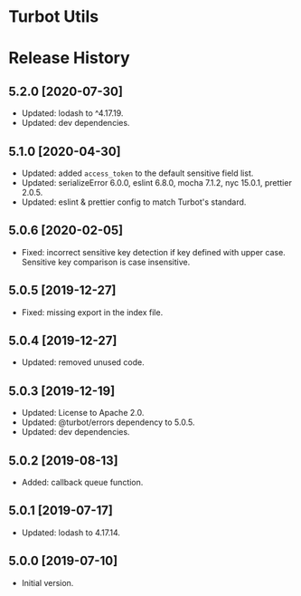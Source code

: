 # Turbot Utils

# Release History

## 5.2.0 [2020-07-30]

- Updated: lodash to ^4.17.19.
- Updated: dev dependencies.

## 5.1.0 [2020-04-30]

- Updated: added `access_token` to the default sensitive field list.
- Updated: serializeError 6.0.0, eslint 6.8.0, mocha 7.1.2, nyc 15.0.1, prettier 2.0.5.
- Updated: eslint & prettier config to match Turbot's standard.

## 5.0.6 [2020-02-05]

- Fixed: incorrect sensitive key detection if key defined with upper case. Sensitive key comparison is case insensitive.

## 5.0.5 [2019-12-27]

- Fixed: missing export in the index file.

## 5.0.4 [2019-12-27]

- Updated: removed unused code.

## 5.0.3 [2019-12-19]

- Updated: License to Apache 2.0.
- Updated: @turbot/errors dependency to 5.0.5.
- Updated: dev dependencies.

## 5.0.2 [2019-08-13]

- Added: callback queue function.

## 5.0.1 [2019-07-17]

- Updated: lodash to 4.17.14.

## 5.0.0 [2019-07-10]

- Initial version.
